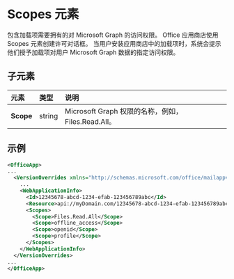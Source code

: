 # <a name="scopes-element"></a>Scopes 元素

包含加载项需要拥有的对 Microsoft Graph 的访问权限。 Office 应用商店使用 Scopes 元素创建许可对话框。 当用户安装应用商店中的加载项时，系统会提示他们授予加载项对用户 Microsoft Graph 数据的指定访问权限。

## <a name="child-elements"></a>子元素

|  元素 |  类型  |  说明  |
|:-----|:-----|:-----|
|  **Scope**                |  string     |   Microsoft Graph 权限的名称，例如，Files.Read.All。 |

## <a name="example"></a>示例

```xml
<OfficeApp>
...
  <VersionOverrides xmlns="http://schemas.microsoft.com/office/mailappversionoverrides" xsi:type="VersionOverridesV1_0">
    ...
    <WebApplicationInfo>
      <Id>12345678-abcd-1234-efab-123456789abc</Id>
      <Resource>api://myDomain.com/12345678-abcd-1234-efab-123456789abc<Resource>
      <Scopes>
        <Scope>Files.Read.All</Scope>
        <Scope>offline_access</Scope>
        <Scope>openid</Scope>
        <Scope>profile</Scope>
      </Scopes>
    </WebApplicationInfo>
  </VersionOverrides>
...
</OfficeApp>
```

